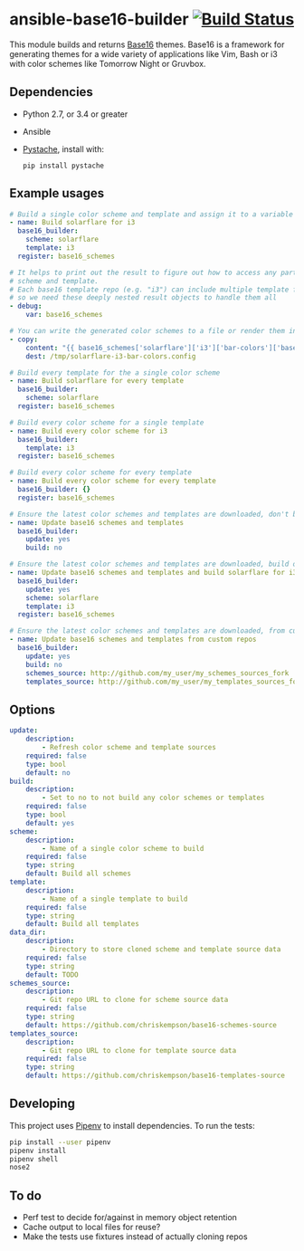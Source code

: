 ansible-base16-builder [![Build Status](https://travis-ci.org/mnussbaum/ansible-base16-builder.svg?branch=master)](https://travis-ci.org/mnussbaum/ansible-base16-builder)
================

This module builds and returns [Base16](https://github.com/chriskempson/base16)
themes. Base16 is a framework for generating themes for a wide variety of
applications like Vim, Bash or i3 with color schemes like Tomorrow Night or
Gruvbox.

## Dependencies

* Python 2.7, or 3.4 or greater
* Ansible
* [Pystache](https://github.com/defunkt/pystache), install with:

    ```
    pip install pystache
    ```

## Example usages

```yaml
# Build a single color scheme and template and assign it to a variable
- name: Build solarflare for i3
  base16_builder:
    scheme: solarflare
    template: i3
  register: base16_schemes

# It helps to print out the result to figure out how to access any particular
# scheme and template.
# Each base16 template repo (e.g. "i3") can include multiple template files,
# so we need these deeply nested result objects to handle them all
- debug:
    var: base16_schemes

# You can write the generated color schemes to a file or render them into config templates
- copy:
    content: "{{ base16_schemes['solarflare']['i3']['bar-colors']['base16-tomorrow-night.config'] }}"
    dest: /tmp/solarflare-i3-bar-colors.config

# Build every template for the a single color scheme
- name: Build solarflare for every template
  base16_builder:
    scheme: solarflare
  register: base16_schemes

# Build every color scheme for a single template
- name: Build every color scheme for i3
  base16_builder:
    template: i3
  register: base16_schemes

# Build every color scheme for every template
- name: Build every color scheme for every template
  base16_builder: {}
  register: base16_schemes

# Ensure the latest color schemes and templates are downloaded, don't build anything
- name: Update base16 schemes and templates
  base16_builder:
    update: yes
    build: no

# Ensure the latest color schemes and templates are downloaded, build one
- name: Update base16 schemes and templates and build solarflare for i3
  base16_builder:
    update: yes
    scheme: solarflare
    template: i3
  register: base16_schemes

# Ensure the latest color schemes and templates are downloaded, from custom repos
- name: Update base16 schemes and templates from custom repos
  base16_builder:
    update: yes
    build: no
    schemes_source: http://github.com/my_user/my_schemes_sources_fork
    templates_source: http://github.com/my_user/my_templates_sources_fork
```

## Options

```yaml
update:
    description:
        - Refresh color scheme and template sources
    required: false
    type: bool
    default: no
build:
    description:
        - Set to no to not build any color schemes or templates
    required: false
    type: bool
    default: yes
scheme:
    description:
        - Name of a single color scheme to build
    required: false
    type: string
    default: Build all schemes
template:
    description:
        - Name of a single template to build
    required: false
    type: string
    default: Build all templates
data_dir:
    description:
        - Directory to store cloned scheme and template source data
    required: false
    type: string
    default: TODO
schemes_source:
    description:
        - Git repo URL to clone for scheme source data
    required: false
    type: string
    default: https://github.com/chriskempson/base16-schemes-source
templates_source:
    description:
        - Git repo URL to clone for template source data
    required: false
    type: string
    default: https://github.com/chriskempson/base16-templates-source
```

## Developing

This project uses [Pipenv](https://github.com/pypa/pipenv) to install
dependencies. To run the tests:

```bash
pip install --user pipenv
pipenv install
pipenv shell
nose2
```

## To do

* Perf test to decide for/against in memory object retention
* Cache output to local files for reuse?
* Make the tests use fixtures instead of actually cloning repos
